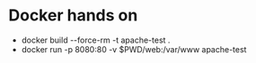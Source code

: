# Docker hands on
* docker build --force-rm -t apache-test .
* docker run -p 8080:80 -v $PWD/web:/var/www apache-test